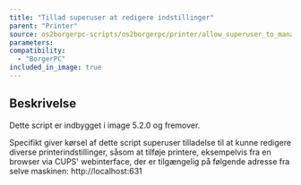 ```yaml
---
title: "Tillad superuser at redigere indstillinger"
parent: "Printer"
source: os2borgerpc-scripts/os2borgerpc/printer/allow_superuser_to_manage_cups.sh
parameters:
compatibility:
  - "BorgerPC"
included_in_image: true
---
```


## Beskrivelse
Dette script er indbygget i image 5.2.0 og fremover.

Specifikt giver kørsel af dette script superuser tilladelse til at kunne redigere diverse printerindstillinger, 
såsom at tilføje printere, eksempelvis fra en browser via CUPS' webinterface, der er tilgængelig på følgende adresse fra selve maskinen:
http://localhost:631